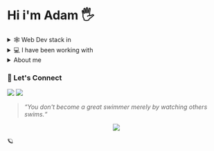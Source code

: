 # Hi i'm Adam 🖐

<details>
<br />
<summary>🕸️ Web Dev stack in</summary>

![HTML5](https://img.shields.io/badge/html5-%23E34F26.svg?style=for-the-badge&logo=html5&logoColor=white)
![css](https://img.shields.io/badge/CSS3-1572B6?style=for-the-badge&logo=css3&logoColor=white)
![SASS](https://img.shields.io/badge/SASS-hotpink.svg?style=for-the-badge&logo=SASS&logoColor=white)
![React Query](https://img.shields.io/badge/-React%20Query-FF4154?style=for-the-badge&logo=react%20query&logoColor=white)
![Redux](https://img.shields.io/badge/redux-%23593d88.svg?style=for-the-badge&logo=redux&logoColor=white)
![React Hook Form](https://img.shields.io/badge/React%20Hook%20Form-%23EC5990.svg?style=for-the-badge&logo=reacthookform&logoColor=white)
<img src="https://img.shields.io/badge/react%20table-FF4154?style=for-the-badge&logo=react%20table&logoColor=white"/>
![MUI](https://img.shields.io/badge/MUI-%230081CB.svg?style=for-the-badge&logo=mui&logoColor=white)
![Styled Components](https://img.shields.io/badge/styled--components-DB7093?style=for-the-badge&logo=styled-components&logoColor=white)
![Threejs](https://img.shields.io/badge/threejs-black?style=for-the-badge&logo=three.js&logoColor=white)
<img src="https://img.shields.io/badge/Lodash-3492FF?style=for-the-badge&logo=lodash&logoColor=white"/>
![React Router](https://img.shields.io/badge/React_Router-CA4245?style=for-the-badge&logo=react-router&logoColor=white)

![NPM](https://img.shields.io/badge/NPM-%23000000.svg?style=for-the-badge&logo=npm&logoColor=white)
![PNPM](https://img.shields.io/badge/pnpm-%234a4a4a.svg?style=for-the-badge&logo=pnpm&logoColor=f69220)
<img src="https://img.shields.io/badge/Vite-B73BFE?style=for-the-badge&logo=vite&logoColor=FFD62E"/>
![Yarn](https://img.shields.io/badge/yarn-%232C8EBB.svg?style=for-the-badge&logo=yarn&logoColor=white)
![Markdown](https://img.shields.io/badge/markdown-%23000000.svg?style=for-the-badge&logo=markdown&logoColor=white)
![JWT](https://img.shields.io/badge/JWT-black?style=for-the-badge&logo=JSON%20web%20tokens)
![Socket.io](https://img.shields.io/badge/Socket.io-black?style=for-the-badge&logo=socket.io&badgeColor=010101)
![sentry](https://img.shields.io/badge/Sentry-black?style=for-the-badge&logo=Sentry&logoColor=#362D59)

![Postman](https://img.shields.io/badge/Postman-FF6C37?style=for-the-badge&logo=postman&logoColor=white)
![GraphQL](https://img.shields.io/badge/-GraphQL-E10098?style=for-the-badge&logo=graphql&logoColor=white)
![Figma](https://img.shields.io/badge/figma-%23F24E1E.svg?style=for-the-badge&logo=figma&logoColor=white)
![Storybook](https://img.shields.io/badge/-Storybook-FF4785?style=for-the-badge&logo=storybook&logoColor=white)
![NodeJS](https://img.shields.io/badge/node.js-6DA55F?style=for-the-badge&logo=node.js&logoColor=white)
![Express.js](https://img.shields.io/badge/express.js-%23404d59.svg?style=for-the-badge&logo=express&logoColor=%2361DAFB)
![Strapi](https://img.shields.io/badge/strapi-%232E7EEA.svg?style=for-the-badge&logo=strapi&logoColor=white)
<img src="https://img.shields.io/badge/Stripe-626CD9?style=for-the-badge&logo=Stripe&logoColor=white"/>
<img src="https://img.shields.io/badge/Puppeteer-40B5A4?style=for-the-badge&logo=Puppeteer&logoColor=white"/>
![MongoDB](https://img.shields.io/badge/MongoDB-%234ea94b.svg?style=for-the-badge&logo=mongodb&logoColor=white)
![PlanetScale](https://img.shields.io/badge/planetscale-%23000000.svg?style=for-the-badge&logo=planetscale&logoColor=white)
![MySQL](https://img.shields.io/badge/mysql-%2300f.svg?style=for-the-badge&logo=mysql&logoColor=white)
![Postgres](https://img.shields.io/badge/postgres-%23316192.svg?style=for-the-badge&logo=postgresql&logoColor=white)
![Redis](https://img.shields.io/badge/redis-%23DD0031.svg?style=for-the-badge&logo=redis&logoColor=white)
![Supabase](https://img.shields.io/badge/Supabase-3ECF8E?style=for-the-badge&logo=supabase&logoColor=white)
![Jira](https://img.shields.io/badge/jira-%230A0FFF.svg?style=for-the-badge&logo=jira&logoColor=white)

![Vercel](https://img.shields.io/badge/vercel-%23000000.svg?style=for-the-badge&logo=vercel&logoColor=white)
![Netlify](https://img.shields.io/badge/netlify-%23000000.svg?style=for-the-badge&logo=netlify&logoColor=#00C7B7)
![Firebase](https://img.shields.io/badge/firebase-%23039BE5.svg?style=for-the-badge&logo=firebase)
![Heroku](https://img.shields.io/badge/heroku-%23430098.svg?style=for-the-badge&logo=heroku&logoColor=white)

</details>

<details>
<br />
<summary>💻 I have been working with</summary>
  
![.Net](https://img.shields.io/badge/.NET-5C2D91?style=for-the-badge&logo=.net&logoColor=white)
![C#](https://img.shields.io/badge/c%23-%23239120.svg?style=for-the-badge&logo=c-sharp&logoColor=white)
![Python](https://img.shields.io/badge/python-3670A0?style=for-the-badge&logo=python&logoColor=ffdd54)
![Kotlin](https://img.shields.io/badge/kotlin-%237F52FF.svg?style=for-the-badge&logo=kotlin&logoColor=white)
![Java](https://img.shields.io/badge/java-%23ED8B00.svg?style=for-the-badge&logo=java&logoColor=white)
![PHP](https://img.shields.io/badge/php-%23777BB4.svg?style=for-the-badge&logo=php&logoColor=white)
![C](https://img.shields.io/badge/c-%2300599C.svg?style=for-the-badge&logo=c&logoColor=white)
![C++](https://img.shields.io/badge/c++-%2300599C.svg?style=for-the-badge&logo=c%2B%2B&logoColor=white)
![MicrosoftSQLServer](https://img.shields.io/badge/Microsoft%20SQL%20Sever-CC2927?style=for-the-badge&logo=microsoft%20sql%20server&logoColor=white)

</details>

<details>
<br />
<summary>About me</summary>

→ CS student 

→ Apart from coding & music, very interested in sports, movies, books & photography

→ i'm athlete

→ i have been training Wrestling for 2 years also i can bunch press more than 225lbs LOL

</details>

### 📲 Let's Connect
<a href="https://www.linkedin.com/in/adam-rhmni"><img src="https://img.shields.io/badge/linkedin-%230077B5.svg?style=for-the-badge&logo=linkedin&logoColor=white" /></a>
<a href="https://x.com/AdamRhmni"><img src="https://img.shields.io/badge/Twitter-%231DA1F2.svg?style=for-the-badge&logo=Twitter&logoColor=white" /></a>

<blockquote><i>“You don't become a great swimmer merely by watching others swims.“</i></blockquote>
<p align="center"><img src="https://user-images.githubusercontent.com/46372998/211175435-36d932f2-6197-43db-933e-ab216d19b342.gif" /></p>

🪐
